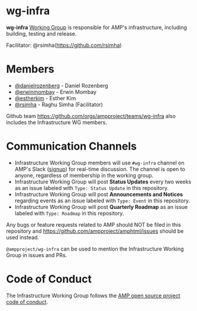 # wg-infra
**wg-infra** [Working Group](https://github.com/ampproject/meta/blob/master/GOVERNANCE.md#working-groups) is responsible  for AMP's infrastructure, including building, testing and release. 

Facilitator: @rsimha(https://github.com/rsimha)

# Members
- [@danielrozenberg](https://github.com/danielrozenberg) - Daniel Rozenberg
- [@erwinmombay](https://github.com/erwinmombay) - Erwin Mombay
- [@estherkim](https://github.com/estherkim) - Esther Kim
- [@rsimha](https://github.com/rsimha) - Raghu Simha (Facilitator)


Github team https://github.com/orgs/ampproject/teams/wg-infra also includes the Infrastructure WG members.

# Communication Channels
- Infrastructure Working Group members will use `#wg-infra` channel on AMP's Slack ([signup](https://docs.google.com/forms/d/e/1FAIpQLSd83J2IZA6cdR6jPwABGsJE8YL4pkypAbKMGgUZZriU7Qu6Tg/viewform?fbzx=4406980310789882877)) for real-time discussion. The channel is open to anyone, regardless of membership in the working group.
- Infrastructure Working Group will post **Status Updates** every two weeks as an issue labeled with `Type: Status Update` in this repository.
- Infrastructure Working Group will post **Announcements and Notices** regarding events as an issue labeled with `Type: Event` in this repository.
- Infrastructure Working Group will post **Quarterly Roadmap** as an issue labeled with `Type: Roadmap` in this repository.

Any bugs or feature requests related to AMP should NOT be filed in this repository and https://github.com/ampproject/amphtml/issues should be used instead.

`@ampproject/wg-infra` can be used to mention the Infrastructure Working Group in issues and PRs.

# Code of Conduct
The Infrastructure Working Group follows the [AMP open source project code of conduct](https://github.com/ampproject/meta/blob/master/CODE_OF_CONDUCT.md).
